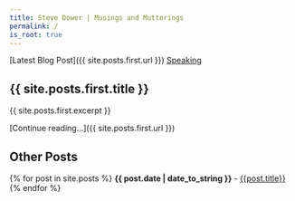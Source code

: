 ```yaml
---
title: Steve Dower | Musings and Mutterings
permalink: /
is_root: true
---
```


[Latest Blog Post]({{ site.posts.first.url }}) [Speaking](/speaking)

## {{ site.posts.first.title }}

{{ site.posts.first.excerpt }}

[Continue reading...]({{ site.posts.first.url }})

## Other Posts

{% for post in site.posts %}
<strong>{{ post.date | date_to_string }}</strong> - [{{post.title}}]({{post.url}})
{% endfor %}
